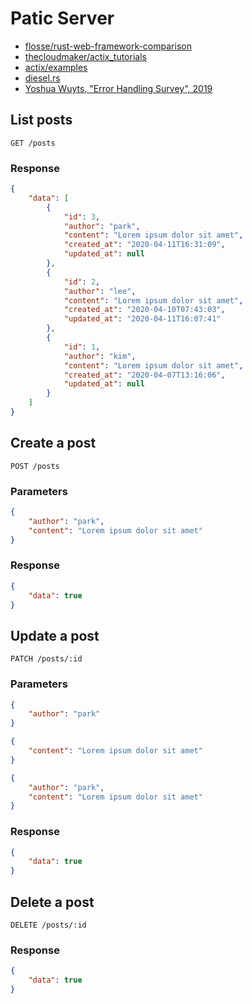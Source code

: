 # Patic Server

* [flosse/rust-web-framework-comparison](https://github.com/flosse/rust-web-framework-comparison)
* [thecloudmaker/actix_tutorials](https://github.com/thecloudmaker/actix_tutorials)
* [actix/examples](https://github.com/actix/examples)
* [diesel.rs](http://diesel.rs/)
* [Yoshua Wuyts, "Error Handling Survey", 2019](https://blog.yoshuawuyts.com/error-handling-survey/)

## List posts

```
GET /posts
```

### Response

```json
{
    "data": [
        {
            "id": 3,
            "author": "park",
            "content": "Lorem ipsum dolor sit amet",
            "created_at": "2020-04-11T16:31:09",
            "updated_at": null 
        },
        {
            "id": 2,
            "author": "lee",
            "content": "Lorem ipsum dolor sit amet",
            "created_at": "2020-04-10T07:43:03",
            "updated_at": "2020-04-11T16:07:41"
        },
        {
            "id": 1,
            "author": "kim",
            "content": "Lorem ipsum dolor sit amet",
            "created_at": "2020-04-07T13:16:06",
            "updated_at": null
        }
    ]
}
```

## Create a post

```
POST /posts
```

### Parameters

```json
{
    "author": "park",
    "content": "Lorem ipsum dolor sit amet"
}
```

### Response

```json
{
    "data": true
}
```

## Update a post

```
PATCH /posts/:id
```

### Parameters

```json
{
    "author": "park"
}
```

```json
{
    "content": "Lorem ipsum dolor sit amet"
}
```

```json
{
    "author": "park",
    "content": "Lorem ipsum dolor sit amet"
}
```

### Response

```json
{
    "data": true
}
```

## Delete a post

```
DELETE /posts/:id
```

### Response

```json
{
    "data": true
}
```
